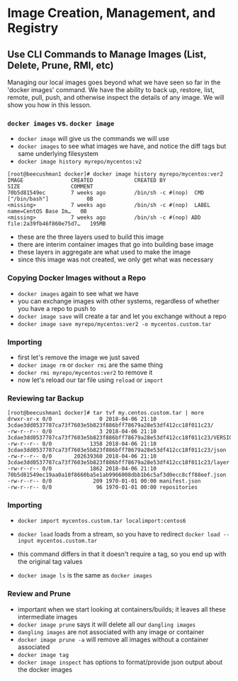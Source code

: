 # Image Creation, Management, and Registry

## Use CLI Commands to Manage Images (List, Delete, Prune, RMI, etc)

Managing our local images goes beyond what we have seen so far in the 'docker images' command. We have the ability to back up, restore, list, remote, pull, push, and otherwise inspect the details of any image. We will show you how in this lesson.

### `docker images` vs. `docker image`

+ `docker image` will give us the commands we will use
+ `docker images` to see what images we have, and notice the diff tags but same underlying filesystem
+ `docker image history myrepo/mycentos:v2`

```
[root@beecushman1 docker]# docker image history myrepo/mycentos:ver2
IMAGE               CREATED             CREATED BY                                      SIZE                COMMENT
70b5d81549ec        7 weeks ago         /bin/sh -c #(nop)  CMD ["/bin/bash"]            0B                  
<missing>           7 weeks ago         /bin/sh -c #(nop)  LABEL name=CentOS Base Im…   0B                  
<missing>           7 weeks ago         /bin/sh -c #(nop) ADD file:2a39fb46f860e75d7…   195MB  
```

+ these are the three layers used to build this image
+ there are interim container images that go into building base image
+ these layers in aggregate are what used to make the image
+ since this image was not created, we only get what was necessary

### Copying Docker Images without a Repo

+ `docker images` again to see what we have
+ you can exchange images with other systems, regardless of whether you have a repo to push to
+ `docker image save` will create a tar and let you exchange without a repo
+ `docker image save myrepo/mycentos:ver2 -o mycentos.custom.tar`

### Importing

+ first let's remove the image we just saved
+ `docker image rm` or `docker rmi` are the same thing
+ `docker rmi myrepo/mycentos:ver2` to remove it
+ now let's reload our tar file using `reload` or `import`

### Reviewing tar Backup

```
[root@beecushman1 docker]# tar tvf my.centos.custom.tar | more
drwxr-xr-x 0/0               0 2018-04-06 21:10 3cdae3dd0537787ca73f7603e5b823f886bff78679a28e53df412cc18f011c23/
-rw-r--r-- 0/0               3 2018-04-06 21:10 3cdae3dd0537787ca73f7603e5b823f886bff78679a28e53df412cc18f011c23/VERSION
-rw-r--r-- 0/0            1358 2018-04-06 21:10 3cdae3dd0537787ca73f7603e5b823f886bff78679a28e53df412cc18f011c23/json
-rw-r--r-- 0/0       202639360 2018-04-06 21:10 3cdae3dd0537787ca73f7603e5b823f886bff78679a28e53df412cc18f011c23/layer.tar
-rw-r--r-- 0/0            1862 2018-04-06 21:10 70b5d81549ec19aa0a10f8660ba5e1ab9966008dbb1b6c5af3d0ecc8cff88eef.json
-rw-r--r-- 0/0             209 1970-01-01 00:00 manifest.json
-rw-r--r-- 0/0              96 1970-01-01 00:00 repositories
```

### Importing

+ `docker import mycentos.custom.tar localimport:centos6`
+ `docker load` loads from a stream, so you have to redirect `docker load --input mycentos.custom.tar`
+ this command differs in that it doesn't require a tag, so you end up with the original tag values

+ `docker image ls` is the same as `docker images`

### Review and Prune

+ important when we start looking at containers/builds; it leaves all these intermediate images
+ `docker image prune` says it will delete all our `dangling images`
+ `dangling images` are not associated with any image or container
+ `docker image prune -a` will remove all images without a container associated
+ `docker image tag`
+ `docker image inspect` has options to format/provide json output about the docker images

